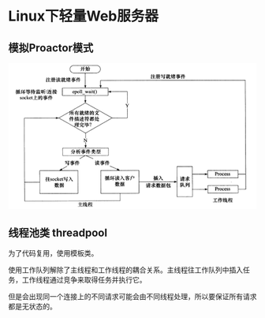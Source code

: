 # Linux下轻量Web服务器

## 模拟Proactor模式
![模拟Proactor模式](https://github.com/zxll0106/webserver/blob/main/%E6%A8%A1%E6%8B%9Fproactort.PNG)

## 线程池类 threadpool
为了代码复用，使用模板类。

使用工作队列解除了主线程和工作线程的耦合关系。主线程往工作队列中插入任务，工作线程通过竞争来取得任务并执行它。

但是会出现同一个连接上的不同请求可能会由不同线程处理，所以要保证所有请求都是无状态的。

